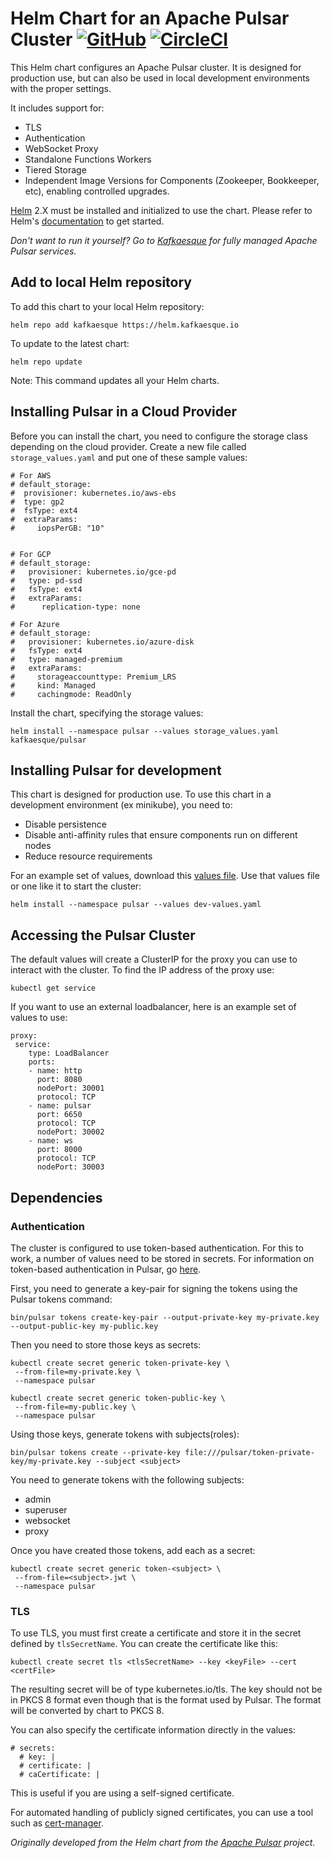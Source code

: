 # Helm Chart for an Apache Pulsar Cluster [![GitHub](https://avatars1.githubusercontent.com/u/9919?s=30&v=4)](https://github.com/kafkaesque-io/pulsar-helm-chart) [![CircleCI](https://circleci.com/gh/kafkaesque-io/pulsar-helm-chart/tree/master.svg?style=svg)](https://circleci.com/gh/kafkaesque-io/pulsar-helm-chart/tree/master)


This Helm chart configures an Apache Pulsar cluster. It is designed for production use, but can also be used in local development environments with the proper settings.

It includes support for:
* TLS
* Authentication
* WebSocket Proxy
* Standalone Functions Workers
* Tiered Storage
* Independent Image Versions for Components (Zookeeper, Bookkeeper, etc), enabling controlled upgrades.

[Helm](https://helm.sh) 2.X must be installed and initialized to use the chart.
Please refer to Helm's [documentation](https://helm.sh/docs/) to get started.

_Don't want to run it yourself? Go to [Kafkaesque](https://kafkaesque.io) for fully managed Apache Pulsar services._

## Add to local Helm repository 
To add this chart to your local Helm repository:

```helm repo add kafkaesque https://helm.kafkaesque.io```

To update to the latest chart:

```helm repo update```

Note: This command updates all your Helm charts.

## Installing Pulsar in a Cloud Provider

Before you can install the chart, you need to configure the storage class depending on the cloud provider. Create a new file called ```storage_values.yaml``` and put one of these sample values:

```
# For AWS
# default_storage:
#  provisioner: kubernetes.io/aws-ebs
#  type: gp2
#  fsType: ext4
#  extraParams:
#     iopsPerGB: "10"


# For GCP
# default_storage:
#   provisioner: kubernetes.io/gce-pd
#   type: pd-ssd
#   fsType: ext4
#   extraParams:
#      replication-type: none

# For Azure
# default_storage:
#   provisioner: kubernetes.io/azure-disk
#   fsType: ext4
#   type: managed-premium
#   extraParams:
#     storageaccounttype: Premium_LRS
#     kind: Managed
#     cachingmode: ReadOnly
```


Install the chart, specifying the storage values:

```helm install --namespace pulsar --values storage_values.yaml kafkaesque/pulsar```

## Installing Pulsar for development

This chart is designed for production use. To use this chart in a development environment (ex minikube), you need to:

* Disable persistence
* Disable anti-affinity rules that ensure components run on different nodes
* Reduce resource requirements

For an example set of values, download this [values file](https://github.com/kafkaesque-io/pulsar-helm-chart/blob/master/examples/dev-values.yaml). Use that values file or one like it to start the cluster:

```helm install --namespace pulsar --values dev-values.yaml```

## Accessing the Pulsar Cluster

The default values will create a ClusterIP for the proxy you can use to interact with the cluster. To find the IP address of the proxy use:

```kubectl get service```

If you want to use an external loadbalancer, here is an example set of values to use:

```
proxy:
 service:
    type: LoadBalancer
    ports:
    - name: http
      port: 8080
      nodePort: 30001
      protocol: TCP
    - name: pulsar
      port: 6650
      protocol: TCP
      nodePort: 30002
    - name: ws
      port: 8000
      protocol: TCP
      nodePort: 30003
```

## Dependencies

### Authentication
The cluster is configured to use token-based authentication. For this to work, a number of 
values need to be stored in secrets. For information on token-based
authentication in Pulsar, go [here](https://pulsar.apache.org/docs/en/security-token-admin/).

First, you need to generate a key-pair for signing the tokens using the Pulsar tokens command:

```bin/pulsar tokens create-key-pair --output-private-key my-private.key --output-public-key my-public.key```

Then you need to store those keys as secrets:

```
kubectl create secret generic token-private-key \
 --from-file=my-private.key \
 --namespace pulsar
 ```


```
kubectl create secret generic token-public-key \
 --from-file=my-public.key \
 --namespace pulsar
 ```


Using those keys, generate tokens with subjects(roles): 

```bin/pulsar tokens create --private-key file:///pulsar/token-private-key/my-private.key --subject <subject>```

You need to generate tokens with the following subjects:

- admin
- superuser
- websocket
- proxy

Once you have created those tokens, add each as a secret:

```
kubectl create secret generic token-<subject> \
 --from-file=<subject>.jwt \
 --namespace pulsar
 ```


### TLS

To use TLS, you must first create a certificate and store it in the secret defined by ```tlsSecretName```.
You can create the certificate like this:

```kubectl create secret tls <tlsSecretName> --key <keyFile> --cert <certFile>```

The resulting secret will be of type kubernetes.io/tls. The key should not be in PKCS 8 format even though that is the format used by Pulsar.  The format will be converted by chart to PKCS 8. 

You can also specify the certificate information directly in the values:

```
# secrets:
  # key: |
  # certificate: |
  # caCertificate: |
```

This is useful if you are using a self-signed certificate.

For automated handling of publicly signed certificates, you can use a tool
such as [cert-manager](https://cert-mananager).

_Originally developed from the Helm chart from the [Apache Pulsar](https://pulsar.apache.org/) project._
